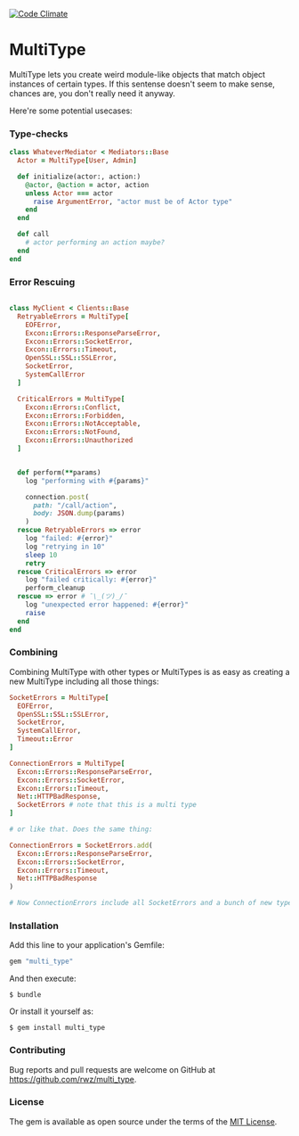 [![Code Climate](https://codeclimate.com/github/rwz/multi_type/badges/gpa.svg)](https://codeclimate.com/github/rwz/multi_type)

# MultiType

MultiType lets you create weird module-like objects that match object
instances of certain types. If this sentense doesn't seem to make sense,
chances are, you don't really need it anyway.

Here're some potential usecases:

### Type-checks

```ruby
class WhateverMediator < Mediators::Base
  Actor = MultiType[User, Admin]

  def initialize(actor:, action:)
    @actor, @action = actor, action
    unless Actor === actor
      raise ArgumentError, "actor must be of Actor type"
    end
  end

  def call
    # actor performing an action maybe?
  end
end
```

### Error Rescuing

```ruby

class MyClient < Clients::Base
  RetryableErrors = MultiType[
    EOFError,
    Excon::Errors::ResponseParseError,
    Excon::Errors::SocketError,
    Excon::Errors::Timeout,
    OpenSSL::SSL::SSLError,
    SocketError,
    SystemCallError
  ]

  CriticalErrors = MultiType[
    Excon::Errors::Conflict,
    Excon::Errors::Forbidden,
    Excon::Errors::NotAcceptable,
    Excon::Errors::NotFound,
    Excon::Errors::Unauthorized
  ]


  def perform(**params)
    log "performing with #{params}"

    connection.post(
      path: "/call/action",
      body: JSON.dump(params)
    )
  rescue RetryableErrors => error
    log "failed: #{error}"
    log "retrying in 10"
    sleep 10
    retry
  rescue CriticalErrors => error
    log "failed critically: #{error}"
    perform_cleanup
  rescue => error # ¯\_(ツ)_/¯
    log "unexpected error happened: #{error}"
    raise
  end
end
```

### Combining

Combining MultiType with other types or MultiTypes is as easy as creating
a new MultiType including all those things:

```ruby
SocketErrors = MultiType[
  EOFError,
  OpenSSL::SSL::SSLError,
  SocketError,
  SystemCallError,
  Timeout::Error
]

ConnectionErrors = MultiType[
  Excon::Errors::ResponseParseError,
  Excon::Errors::SocketError,
  Excon::Errors::Timeout,
  Net::HTTPBadResponse,
  SocketErrors # note that this is a multi type
]

# or like that. Does the same thing:

ConnectionErrors = SocketErrors.add(
  Excon::Errors::ResponseParseError,
  Excon::Errors::SocketError,
  Excon::Errors::Timeout,
  Net::HTTPBadResponse
)

# Now ConnectionErrors include all SocketErrors and a bunch of new types
```

### Installation

Add this line to your application's Gemfile:

```ruby
gem "multi_type"
```

And then execute:

    $ bundle

Or install it yourself as:

    $ gem install multi_type


### Contributing

Bug reports and pull requests are welcome on GitHub at
https://github.com/rwz/multi_type.


### License

The gem is available as open source under the terms of the [MIT License](http://opensource.org/licenses/MIT).

